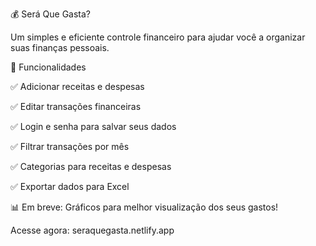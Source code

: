 💰 Será Que Gasta?

Um simples e eficiente controle financeiro para ajudar você a organizar suas finanças pessoais.

🚀 Funcionalidades

✅ Adicionar receitas e despesas

✅ Editar transações financeiras

✅ Login e senha para salvar seus dados

✅ Filtrar transações por mês

✅ Categorias para receitas e despesas

✅ Exportar dados para Excel


📊 Em breve: Gráficos para melhor visualização dos seus gastos!


Acesse agora: seraquegasta.netlify.app

